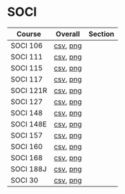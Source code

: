 # SOCI

| Course | Overall | Section |
| ------ | ------- | ------- |
| SOCI 106 | [csv](https://github.com/UCSD-Historical-Enrollment-Data/2024Summer2/blob/main/overall/SOCI%20106.csv), [png](https://raw.githubusercontent.com/UCSD-Historical-Enrollment-Data/2024Summer2/main/plot_overall/SOCI%20106.png) |  |
| SOCI 111 | [csv](https://github.com/UCSD-Historical-Enrollment-Data/2024Summer2/blob/main/overall/SOCI%20111.csv), [png](https://raw.githubusercontent.com/UCSD-Historical-Enrollment-Data/2024Summer2/main/plot_overall/SOCI%20111.png) |  |
| SOCI 115 | [csv](https://github.com/UCSD-Historical-Enrollment-Data/2024Summer2/blob/main/overall/SOCI%20115.csv), [png](https://raw.githubusercontent.com/UCSD-Historical-Enrollment-Data/2024Summer2/main/plot_overall/SOCI%20115.png) |  |
| SOCI 117 | [csv](https://github.com/UCSD-Historical-Enrollment-Data/2024Summer2/blob/main/overall/SOCI%20117.csv), [png](https://raw.githubusercontent.com/UCSD-Historical-Enrollment-Data/2024Summer2/main/plot_overall/SOCI%20117.png) |  |
| SOCI 121R | [csv](https://github.com/UCSD-Historical-Enrollment-Data/2024Summer2/blob/main/overall/SOCI%20121R.csv), [png](https://raw.githubusercontent.com/UCSD-Historical-Enrollment-Data/2024Summer2/main/plot_overall/SOCI%20121R.png) |  |
| SOCI 127 | [csv](https://github.com/UCSD-Historical-Enrollment-Data/2024Summer2/blob/main/overall/SOCI%20127.csv), [png](https://raw.githubusercontent.com/UCSD-Historical-Enrollment-Data/2024Summer2/main/plot_overall/SOCI%20127.png) |  |
| SOCI 148 | [csv](https://github.com/UCSD-Historical-Enrollment-Data/2024Summer2/blob/main/overall/SOCI%20148.csv), [png](https://raw.githubusercontent.com/UCSD-Historical-Enrollment-Data/2024Summer2/main/plot_overall/SOCI%20148.png) |  |
| SOCI 148E | [csv](https://github.com/UCSD-Historical-Enrollment-Data/2024Summer2/blob/main/overall/SOCI%20148E.csv), [png](https://raw.githubusercontent.com/UCSD-Historical-Enrollment-Data/2024Summer2/main/plot_overall/SOCI%20148E.png) |  |
| SOCI 157 | [csv](https://github.com/UCSD-Historical-Enrollment-Data/2024Summer2/blob/main/overall/SOCI%20157.csv), [png](https://raw.githubusercontent.com/UCSD-Historical-Enrollment-Data/2024Summer2/main/plot_overall/SOCI%20157.png) |  |
| SOCI 160 | [csv](https://github.com/UCSD-Historical-Enrollment-Data/2024Summer2/blob/main/overall/SOCI%20160.csv), [png](https://raw.githubusercontent.com/UCSD-Historical-Enrollment-Data/2024Summer2/main/plot_overall/SOCI%20160.png) |  |
| SOCI 168 | [csv](https://github.com/UCSD-Historical-Enrollment-Data/2024Summer2/blob/main/overall/SOCI%20168.csv), [png](https://raw.githubusercontent.com/UCSD-Historical-Enrollment-Data/2024Summer2/main/plot_overall/SOCI%20168.png) |  |
| SOCI 188J | [csv](https://github.com/UCSD-Historical-Enrollment-Data/2024Summer2/blob/main/overall/SOCI%20188J.csv), [png](https://raw.githubusercontent.com/UCSD-Historical-Enrollment-Data/2024Summer2/main/plot_overall/SOCI%20188J.png) |  |
| SOCI 30 | [csv](https://github.com/UCSD-Historical-Enrollment-Data/2024Summer2/blob/main/overall/SOCI%2030.csv), [png](https://raw.githubusercontent.com/UCSD-Historical-Enrollment-Data/2024Summer2/main/plot_overall/SOCI%2030.png) |  |
